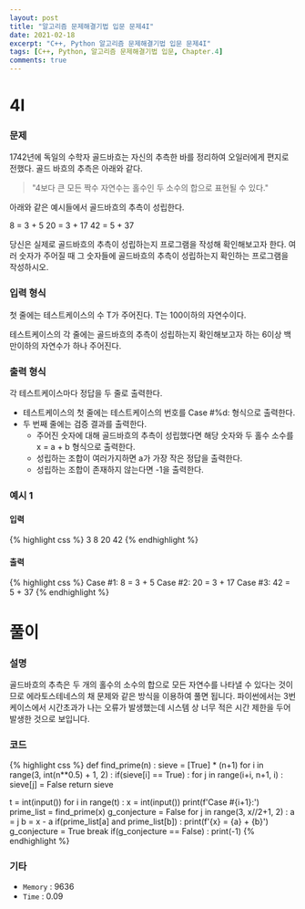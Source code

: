 ```yaml
---
layout: post
title: "알고리즘 문제해결기법 입문 문제4I"
date: 2021-02-18
excerpt: "C++, Python 알고리즘 문제해결기법 입문 문제4I"
tags: [C++, Python, 알고리즘 문제해결기법 입문, Chapter.4]
comments: true
---
```

# 4I

### 문제
1742년에 독일의 수학자 골드바흐는 자신의 추측한 바를 정리하여 오일러에게 편지로 전했다. 골드 바흐의 추측은 아래와 같다.

> "4보다 큰 모든 짝수 자연수는 홀수인 두 소수의 합으로 표현될 수 있다."

아래와 같은 예시들에서 골드바흐의 추측이 성립한다.

8 = 3 + 5
20 = 3 + 17
42 = 5 + 37

당신은 실제로 골드바흐의 추측이 성립하는지 프로그램을 작성해 확인해보고자 한다. 여러 숫자가 주어질 때 그 숫자들에 골드바흐의 추측이 성립하는지 확인하는 프로그램을 작성하시오.

### 입력 형식
첫 줄에는 테스트케이스의 수 T가 주어진다. T는 100이하의 자연수이다.

테스트케이스의 각 줄에는 골드바흐의 추측이 성립하는지 확인해보고자 하는 6이상 백만이하의 자연수가 하나 주어진다.

### 출력 형식
각 테스트케이스마다 정답을 두 줄로 출력한다.

- 테스트케이스의 첫 줄에는 테스트케이스의 번호를 Case #%d: 형식으로 출력한다.
- 두 번째 줄에는 검증 결과를 출력한다.
	- 주어진 숫자에 대해 골드바흐의 추측이 성립했다면 해당 숫자와 두 홀수 소수를 x = a + b 형식으로 출력한다.
	- 성립하는 조합이 여러가지하면 a가 가장 작은 정답을 출력한다.
	- 성립하는 조합이 존재하지 않는다면 -1을 출력한다.

### 예시 1
#### 입력
{% highlight css %}
3
8
20
42
{% endhighlight %}
#### 출력
{% highlight css %}
Case #1:
8 = 3 + 5
Case #2:
20 = 3 + 17
Case #3:
42 = 5 + 37
{% endhighlight %}

# 풀이

### 설명
골드바흐의 추측은 두 개의 홀수의 소수의 합으로 모든 자연수를 나타낼 수 있다는 것이므로 에라토스테네스의 채 문제와 같은 방식을 이용하여 풀면 됩니다. 파이썬에서는 3번 케이스에서 시간초과가 나는 오류가 발생했는데 시스템 상 너무 적은 시간 제한을 두어 발생한 것으로 보입니다.

### 코드
{% highlight css %}
def find_prime(n) :
	sieve = [True] * (n+1)
	for i in range(3, int(n**0.5) + 1, 2) :
		if(sieve[i] == True) :
			for j in range(i+i, n+1, i) : sieve[j] = False
	return sieve

t = int(input())
for i in range(t) :
	x = int(input())
	print(f'Case #{i+1}:')
	prime_list = find_prime(x)
	g_conjecture = False
	for j in range(3, x//2+1, 2) :
		a = j
		b = x - a
		if(prime_list[a] and prime_list[b]) : 
			print(f'{x} = {a} + {b}')
			g_conjecture = True
			break
	if(g_conjecture == False) : print(-1)
{% endhighlight %}

### 기타
- `Memory` : 9636
- `Time` : 0.09